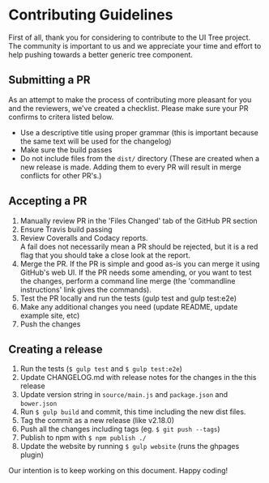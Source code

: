 # Contributing Guidelines

First of all, thank you for considering to contribute to the UI Tree project.
The community is important to us and we appreciate your time and effort to help pushing towards a better generic tree component.

## Submitting a PR

As an attempt to make the process of contributing more pleasant for you and the reviewers, we've created a checklist.
Please make sure your PR confirms to critera listed below.

- Use a descriptive title using proper grammar (this is important because the same text will be used for the changelog)
- Make sure the build passes
- Do not include files from the `dist/` directory (These are created when a new release is made. Adding them to every PR will result in merge conflicts for other PR's.)

## Accepting a PR

1. Manually review PR in the 'Files Changed' tab of the GitHub PR section
2. Ensure Travis build passing
3. Review Coveralls and Codacy reports.  
A fail does not necessarily mean a PR should be rejected, but it is a red flag that you should take a close look at the report.
4. Merge the PR. If the PR is simple and good as-is you can merge it using GitHub's web UI. If the PR needs some amending, or you want to test the changes, perform a command line merge (the 'commandline instructions' link gives the commands).
5. Test the PR locally and run the tests (gulp test and gulp test:e2e)
6. Make any additional changes you need (update README, update example site, etc)
7. Push the changes

## Creating a release

1. Run the tests (`$ gulp test` and `$ gulp test:e2e`)
3. Update CHANGELOG.md with release notes for the changes in the this release
4. Update version string in `source/main.js` and `package.json` and `bower.json`
5. Run `$ gulp build` and commit, this time including the new dist files.
6. Tag the commit as a new release (like v2.18.0)
7. Push all the changes including tags (eg. `$ git push --tags`)
8. Publish to npm with `$ npm publish ./`
9. Update the website by running `$ gulp website` (runs the ghpages plugin)

Our intention is to keep working on this document. Happy coding!
